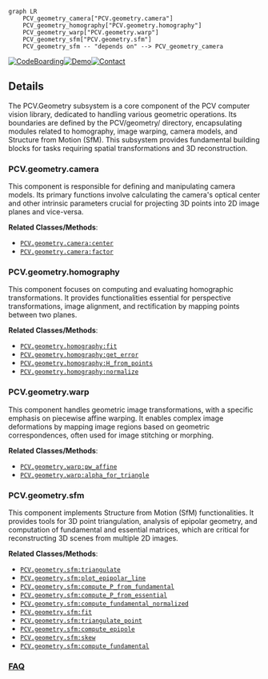 ```mermaid
graph LR
    PCV_geometry_camera["PCV.geometry.camera"]
    PCV_geometry_homography["PCV.geometry.homography"]
    PCV_geometry_warp["PCV.geometry.warp"]
    PCV_geometry_sfm["PCV.geometry.sfm"]
    PCV_geometry_sfm -- "depends on" --> PCV_geometry_camera
```

[![CodeBoarding](https://img.shields.io/badge/Generated%20by-CodeBoarding-9cf?style=flat-square)](https://github.com/CodeBoarding/GeneratedOnBoardings)[![Demo](https://img.shields.io/badge/Try%20our-Demo-blue?style=flat-square)](https://www.codeboarding.org/demo)[![Contact](https://img.shields.io/badge/Contact%20us%20-%20contact@codeboarding.org-lightgrey?style=flat-square)](mailto:contact@codeboarding.org)

## Details

The PCV.Geometry subsystem is a core component of the PCV computer vision library, dedicated to handling various geometric operations. Its boundaries are defined by the PCV/geometry/ directory, encapsulating modules related to homography, image warping, camera models, and Structure from Motion (SfM). This subsystem provides fundamental building blocks for tasks requiring spatial transformations and 3D reconstruction.

### PCV.geometry.camera
This component is responsible for defining and manipulating camera models. Its primary functions involve calculating the camera's optical center and other intrinsic parameters crucial for projecting 3D points into 2D image planes and vice-versa.


**Related Classes/Methods**:

- <a href="https://github.com/jesolem/PCV/blob/master/PCV/geometry/camera.py" target="_blank" rel="noopener noreferrer">`PCV.geometry.camera:center`</a>
- <a href="https://github.com/jesolem/PCV/blob/master/PCV/geometry/camera.py" target="_blank" rel="noopener noreferrer">`PCV.geometry.camera:factor`</a>


### PCV.geometry.homography
This component focuses on computing and evaluating homographic transformations. It provides functionalities essential for perspective transformations, image alignment, and rectification by mapping points between two planes.


**Related Classes/Methods**:

- <a href="https://github.com/jesolem/PCV/blob/master/PCV/geometry/homography.py" target="_blank" rel="noopener noreferrer">`PCV.geometry.homography:fit`</a>
- <a href="https://github.com/jesolem/PCV/blob/master/PCV/geometry/homography.py" target="_blank" rel="noopener noreferrer">`PCV.geometry.homography:get_error`</a>
- <a href="https://github.com/jesolem/PCV/blob/master/PCV/geometry/homography.py" target="_blank" rel="noopener noreferrer">`PCV.geometry.homography:H_from_points`</a>
- <a href="https://github.com/jesolem/PCV/blob/master/PCV/geometry/homography.py" target="_blank" rel="noopener noreferrer">`PCV.geometry.homography:normalize`</a>


### PCV.geometry.warp
This component handles geometric image transformations, with a specific emphasis on piecewise affine warping. It enables complex image deformations by mapping image regions based on geometric correspondences, often used for image stitching or morphing.


**Related Classes/Methods**:

- <a href="https://github.com/jesolem/PCV/blob/master/PCV/geometry/warp.py" target="_blank" rel="noopener noreferrer">`PCV.geometry.warp:pw_affine`</a>
- <a href="https://github.com/jesolem/PCV/blob/master/PCV/geometry/warp.py" target="_blank" rel="noopener noreferrer">`PCV.geometry.warp:alpha_for_triangle`</a>


### PCV.geometry.sfm
This component implements Structure from Motion (SfM) functionalities. It provides tools for 3D point triangulation, analysis of epipolar geometry, and computation of fundamental and essential matrices, which are critical for reconstructing 3D scenes from multiple 2D images.


**Related Classes/Methods**:

- <a href="https://github.com/jesolem/PCV/blob/master/PCV/geometry/sfm.py" target="_blank" rel="noopener noreferrer">`PCV.geometry.sfm:triangulate`</a>
- <a href="https://github.com/jesolem/PCV/blob/master/PCV/geometry/sfm.py" target="_blank" rel="noopener noreferrer">`PCV.geometry.sfm:plot_epipolar_line`</a>
- <a href="https://github.com/jesolem/PCV/blob/master/PCV/geometry/sfm.py" target="_blank" rel="noopener noreferrer">`PCV.geometry.sfm:compute_P_from_fundamental`</a>
- <a href="https://github.com/jesolem/PCV/blob/master/PCV/geometry/sfm.py" target="_blank" rel="noopener noreferrer">`PCV.geometry.sfm:compute_P_from_essential`</a>
- <a href="https://github.com/jesolem/PCV/blob/master/PCV/geometry/sfm.py" target="_blank" rel="noopener noreferrer">`PCV.geometry.sfm:compute_fundamental_normalized`</a>
- <a href="https://github.com/jesolem/PCV/blob/master/PCV/geometry/sfm.py" target="_blank" rel="noopener noreferrer">`PCV.geometry.sfm:fit`</a>
- <a href="https://github.com/jesolem/PCV/blob/master/PCV/geometry/sfm.py" target="_blank" rel="noopener noreferrer">`PCV.geometry.sfm:triangulate_point`</a>
- <a href="https://github.com/jesolem/PCV/blob/master/PCV/geometry/sfm.py" target="_blank" rel="noopener noreferrer">`PCV.geometry.sfm:compute_epipole`</a>
- <a href="https://github.com/jesolem/PCV/blob/master/PCV/geometry/sfm.py" target="_blank" rel="noopener noreferrer">`PCV.geometry.sfm:skew`</a>
- <a href="https://github.com/jesolem/PCV/blob/master/PCV/geometry/sfm.py" target="_blank" rel="noopener noreferrer">`PCV.geometry.sfm:compute_fundamental`</a>




### [FAQ](https://github.com/CodeBoarding/GeneratedOnBoardings/tree/main?tab=readme-ov-file#faq)
